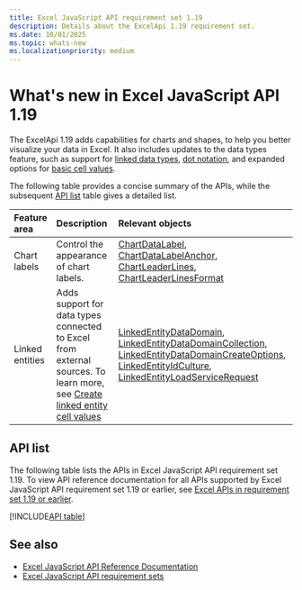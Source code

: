```yaml
---
title: Excel JavaScript API requirement set 1.19
description: Details about the ExcelApi 1.19 requirement set.
ms.date: 10/01/2025
ms.topic: whats-new
ms.localizationpriority: medium
---
```


# What's new in Excel JavaScript API 1.19

The ExcelApi 1.19 adds capabilities for charts and shapes, to help you better visualize your data in Excel. It also includes updates to the data types feature, such as support for [linked data types](/office/dev/add-ins/excel/excel-data-types-linked-entity-cell-values), [dot notation](/office/dev/add-ins/excel/excel-add-ins-dot-functions), and expanded options for [basic cell values](/office/dev/add-ins/excel/excel-data-types-add-properties-to-basic-cell-values).

The following table provides a concise summary of the APIs, while the subsequent [API list](#api-list) table gives a detailed list.

| Feature area | Description | Relevant objects |
|:--- |:--- |:--- |
| Chart labels | Control the appearance of chart labels. | [ChartDataLabel](/javascript/api/excel/excel.chartdatalabel), [ChartDataLabelAnchor](/javascript/api/excel/excel.chartdatalabelanchor), [ChartLeaderLines](/javascript/api/excel/excel.chartleaderlines), [ChartLeaderLinesFormat](/javascript/api/excel/excel.chartleaderlinesformat) |
| Linked entities | Adds support for data types connected to Excel from external sources. To learn more, see [Create linked entity cell values](/office/dev/add-ins/excel/excel-data-types-linked-entity-cell-values) | [LinkedEntityDataDomain](/javascript/api/excel/excel.linkedentitydatadomain), [LinkedEntityDataDomainCollection](/javascript/api/excel/excel.linkedentitydatadomaincollection), [LinkedEntityDataDomainCreateOptions](/javascript/api/excel/excel.linkedentitydatadomaincreateoptions), [LinkedEntityIdCulture](/javascript/api/excel/excel.linkedentityidculture), [LinkedEntityLoadServiceRequest](/javascript/api/excel/excel.linkedentityloadservicerequest) |

## API list

The following table lists the APIs in Excel JavaScript API requirement set 1.19. To view API reference documentation for all APIs supported by Excel JavaScript API requirement set 1.19 or earlier, see [Excel APIs in requirement set 1.19 or earlier](/javascript/api/excel?view=excel-js-1.19&preserve-view=true).

[!INCLUDE[API table](../../includes/excel-1_19.md)]

## See also

- [Excel JavaScript API Reference Documentation](/javascript/api/excel?view=excel-js-1.19&preserve-view=true)
- [Excel JavaScript API requirement sets](excel-api-requirement-sets.md)
